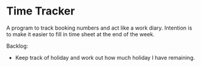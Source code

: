 # Time Tracker
A program to track booking numbers and act like a work diary. Intention is to make it easier to fill in time sheet at the end of the week.

Backlog:
* Keep track of holiday and work out how much holiday I have remaining.
